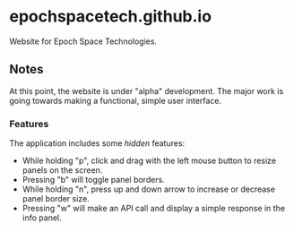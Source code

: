 # epochspacetech.github.io
Website for Epoch Space Technologies.

## Notes

At this point, the website is under "alpha" development. The major work is going towards making a functional, simple user interface.

### Features

The application includes some _hidden_ features:

* While holding "p", click and drag with the left mouse button to resize panels on the screen.
* Pressing "b" will toggle panel borders.
* While holding "n", press up and down arrow to increase or decrease panel border size.
* Pressing "w" will make an API call and display a simple response in the info panel.
